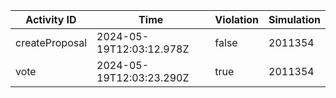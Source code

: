 | Activity ID | Time | Violation | Simulation |
| --- | --- | --- | --- |
| createProposal | 2024-05-19T12:03:12.978Z | false | 2011354 |
| vote | 2024-05-19T12:03:23.290Z | true | 2011354 |